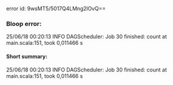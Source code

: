 error id: 9wsMT5/5017Q4LMng2lOvQ==
### Bloop error:

25/06/18 00:20:13 INFO DAGScheduler: Job 30 finished: count at main.scala:151, took 0,011466 s
#### Short summary: 

25/06/18 00:20:13 INFO DAGScheduler: Job 30 finished: count at main.scala:151, took 0,011466 s
